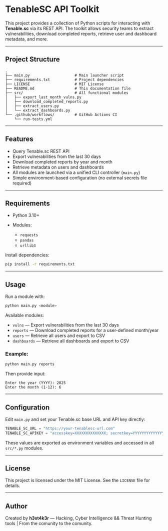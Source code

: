 # TenableSC API Toolkit

This project provides a collection of Python scripts for interacting with **Tenable.sc** via its REST API. The toolkit allows security teams to extract vulnerabilities, download completed reports, retrieve user and dashboard metadata, and more.

---

## Project Structure

```
.
├── main.py                    # Main launcher script
├── requirements.txt           # Project dependencies
├── LICENSE                    # MIT License
├── README.md                  # This documentation file
├── src/                       # All functional modules
│   ├── export_last_month_vulns.py
│   ├── download_completed_reports.py
│   ├── extract_users.py
│   └── extract_dashboards.py
└── .github/workflows/         # GitHub Actions CI
    └── run-tests.yml
```

---

## Features

* Query Tenable.sc REST API
* Export vulnerabilities from the last 30 days
* Download completed reports by year and month
* Retrieve metadata on users and dashboards
* All modules are launched via a unified CLI controller (`main.py`)
* Simple environment-based configuration (no external secrets file required)

---

## Requirements

* Python 3.10+
* Modules:

  * `requests`
  * `pandas`
  * `urllib3`

Install dependencies:

```bash
pip install -r requirements.txt
```

---

## Usage

Run a module with:

```bash
python main.py <module>
```

Available modules:

* `vulns` — Export vulnerabilities from the last 30 days
* `reports` — Download completed reports for a user-defined month/year
* `users` — Retrieve all users and export to CSV
* `dashboards` — Retrieve all dashboards and export to CSV

### Example:

```bash
python main.py reports
```

Then provide input:

```
Enter the year (YYYY): 2025
Enter the month (1-12): 6
```

---

## Configuration

Edit `main.py` and set your Tenable.sc base URL and API key directly:

```python
TENABLE_SC_URL = "https://your-tenablesc-url.com"
TENABLE_SC_APIKEY = "accesskey=XXXXXXXXXXXXXX; secretkey=YYYYYYYYYYYYYY;"
```

These values are exported as environment variables and accessed in all `src/*.py` modules.

---

## License

This project is licensed under the MIT License. See the `LICENSE` file for details.

---

## Author

Created by **h3st4k3r** — Hacking, Cyber Intelligence && Threat Hunting tools | From the comunity to the comunity.
